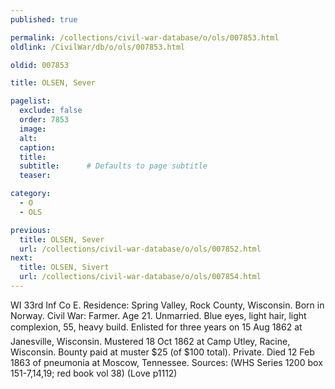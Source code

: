 ```yaml
---
published: true

permalink: /collections/civil-war-database/o/ols/007853.html
oldlink: /CivilWar/db/o/ols/007853.html

oldid: 007853

title: OLSEN, Sever

pagelist:
  exclude: false
  order: 7853
  image: 
  alt:
  caption:
  title:
  subtitle:      # Defaults to page subtitle
  teaser:

category: 
  - O 
  - OLS

previous:
  title: OLSEN, Sever
  url: /collections/civil-war-database/o/ols/007852.html  
next:
  title: OLSEN, Sivert
  url: /collections/civil-war-database/o/ols/007854.html   
---
```

WI 33rd Inf Co E. Residence: Spring Valley, Rock County, Wisconsin. Born in Norway. Civil War: Farmer. Age 21. Unmarried. Blue eyes, light hair, light complexion, 5&#146;5&#148;, heavy build. Enlisted for three years on 15 Aug 1862 at Janesville, Wisconsin. Mustered 18 Oct 1862 at Camp Utley, Racine, Wisconsin. Bounty paid at muster $25 (of $100 total). Private. Died 12 Feb 1863 of pneumonia at Moscow, Tennessee. Sources: (WHS Series 1200 box 151-7,14,19; red book vol 38) (Love p1112)